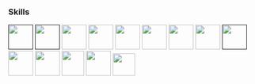 ### Skills

<code><a href="" title="C Programming Language"><img height="50" src="https://img.icons8.com/color/48/000000/c-programming.png"></a></code>
<code><a href="" title="C++ Programming Language"><img height="50" src="https://img.icons8.com/color/48/000000/c-plus-plus-logo.png"></a></code>
<code><a href="https://github.com/contiki-ng/" target="_blank"><img height="50" src="https://pbs.twimg.com/profile_images/1129284469821771776/iA14cJkf.png"></a></code>
<code><a href="https://github.com/git/" target="_blank"><img height="50" src="https://img.icons8.com/ios-filled/50/000000/git.png"></a></code>
<code><a href="https://www.java.com/" target="_blank"><img height="50" src="https://img.icons8.com/color/48/000000/java-coffee-cup-logo.png"></a></code>
<code><a href="https://www.javascript.com/" target="_blank"><img height="50" src="https://img.icons8.com/color/48/000000/javascript.png"></a></code>
<code><a href="https://github.com/torvalds/linux/" target="_blank"><img height="50" src="https://img.icons8.com/color/48/000000/linux.png"></a></code>
<code><a href="https://www.mysql.com/" target="_blank"><img height="50" src="https://img.icons8.com/ios/50/000000/mysql-logo.png"></a></code>
<code><a href="" title="Problem Solving"><img height="50" src="https://img.icons8.com/ios-filled/50/000000/rubiks-cube.png"></a></code>
<code><a href="https://www.python.org/" target="_blank"><img height="50" src="https://img.icons8.com/color/48/000000/python.png"></a></code>
<code><a href="https://www.qt.io/" target="_blank"><img height="50" src="https://img.icons8.com/ios/50/000000/qt.png"></a></code>
<code><a href="https://datatracker.ietf.org/wg/6tisch/about/" target="_blank"><img height="50" width="45" src="https://www.ietfjournal.org/wp-content/uploads/2016/05/IETFfooter-logo.png"></a></code>
<code><a href="https://www.sublimetext.com/" target="_blank"><img height="50" src="https://img.icons8.com/color/48/000000/sublime-text.png"></a></code>
<code><a href="https://www.vim.org/" target="_blank"><img height="45" src="https://cdn.iconscout.com/icon/free/png-256/vim-283379.png"></a></code>
